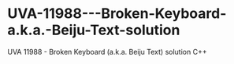 # UVA-11988---Broken-Keyboard-a.k.a.-Beiju-Text-solution
UVA 11988 - Broken Keyboard (a.k.a. Beiju Text) solution C++

